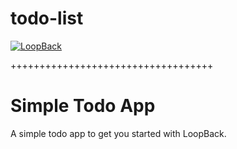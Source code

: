 # todo-list

[![LoopBack](https://github.com/strongloop/loopback-next/raw/master/docs/site/imgs/branding/Powered-by-LoopBack-Badge-(blue)-@2x.png)](http://loopback.io/)

+++++++++++++++++++++++++++++++++++

# Simple Todo App

A simple todo app to get you started with LoopBack.
